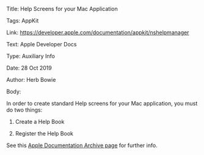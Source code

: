 Title:  Help Screens for your Mac Application

Tags:   AppKit

Link:   https://developer.apple.com/documentation/appkit/nshelpmanager

Text:   Apple Developer Docs

Type:   Auxiliary Info

Date:   28 Oct 2019

Author: Herb Bowie

Body: 

In order to create standard Help screens for your Mac application, you must do two things:

1. Create a Help Book

2. Register the Help Book

See this [Apple Documentation Archive page][archive] for further info. 

[archive]: https://developer.apple.com/library/archive/documentation/Carbon/Conceptual/ProvidingUserAssitAppleHelp/user_help_intro/user_assistance_intro.html#//apple_ref/doc/uid/TP30000903-CH204-CHDIDJFE
